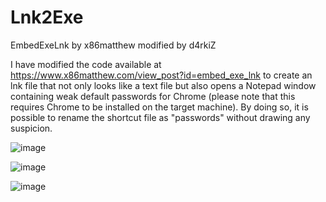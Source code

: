 # Lnk2Exe
EmbedExeLnk by x86matthew modified by d4rkiZ


I have modified the code available at https://www.x86matthew.com/view_post?id=embed_exe_lnk to create an lnk file that not only looks like a text file but also opens a Notepad window containing weak default passwords for Chrome (please note that this requires Chrome to be installed on the target machine). By doing so, it is possible to rename the shortcut file as "passwords" without drawing any suspicion.

![image](https://user-images.githubusercontent.com/97190263/233455112-836dfe4b-50f3-4a34-a78d-92143d3873d8.png)



![image](https://user-images.githubusercontent.com/97190263/233454190-9842fbf5-14b2-4ca4-99d6-908ca4bdf510.png)

![image](https://user-images.githubusercontent.com/97190263/233454254-55daf839-2621-43b9-9b51-4ce81d047f95.png)
